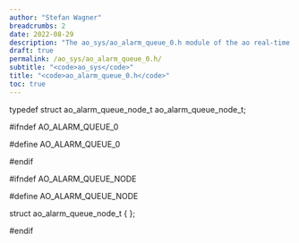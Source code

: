 ```yaml
---
author: "Stefan Wagner"
breadcrumbs: 2
date: 2022-08-29
description: "The ao_sys/ao_alarm_queue_0.h module of the ao real-time operating system."
draft: true
permalink: /ao_sys/ao_alarm_queue_0.h/ 
subtitle: "<code>ao_sys</code>"
title: "<code>ao_alarm_queue_0.h</code>"
toc: true
---
```


typedef struct  ao_alarm_queue_node_t   ao_alarm_queue_node_t;

#ifndef AO_ALARM_QUEUE_0

#define AO_ALARM_QUEUE_0

#endif

#ifndef AO_ALARM_QUEUE_NODE

#define AO_ALARM_QUEUE_NODE

struct  ao_alarm_queue_node_t           { };

#endif

